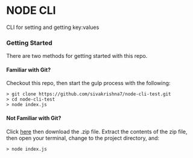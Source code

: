 # NODE CLI

CLI for setting and getting key:values

### Getting Started

There are two methods for getting started with this repo.

#### Familiar with Git?

Checkout this repo, then start the gulp process with the following:

```
> git clone https://github.com/sivakrishna7/node-cli-test.git
> cd node-cli-test
> node index.js
```

#### Not Familiar with Git?

Click [here](https://github.com/sivakrishna7/node-cli-test/releases/tag/1.0) then download the .zip file. Extract the contents of the zip file, then open your terminal, change to the project directory, and:

```
> node index.js

```

